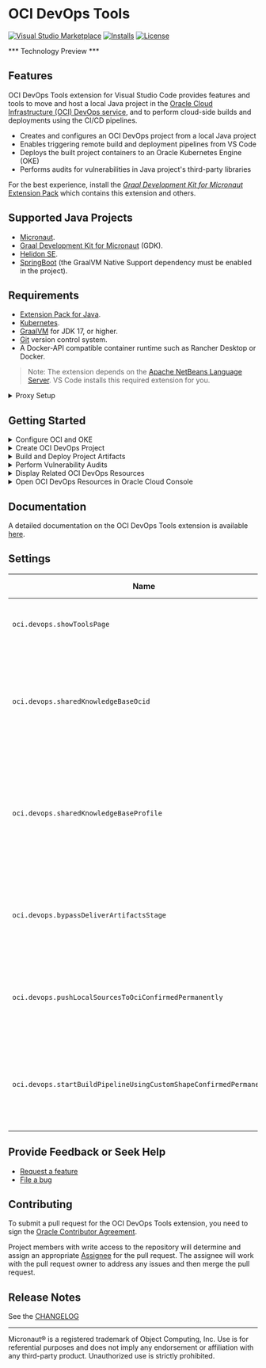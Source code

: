 # OCI DevOps Tools
[![Visual Studio Marketplace](https://img.shields.io/visual-studio-marketplace/v/oracle-labs-graalvm.oci-devops?style=for-the-badge&label=VS%20Marketplace&logo=visual-studio-code)](https://marketplace.visualstudio.com/items?itemName=oracle-labs-graalvm.oci-devops)
[![Installs](https://img.shields.io/visual-studio-marketplace/i/oracle-labs-graalvm.oci-devops?style=for-the-badge)](https://marketplace.visualstudio.com/items?itemName=oracle-labs-graalvm.oci-devops)
[![License](https://img.shields.io/github/license/oracle/gcn-vscode-extensions?style=for-the-badge&logo=upl)](https://github.com/oracle/gcn-vscode-extensions/blob/main/LICENSE.txt)

*** Technology Preview ***

## Features

OCI DevOps Tools extension for Visual Studio Code provides features and tools to move and host a local Java project in the [Oracle Cloud Infrastructure (OCI) DevOps service](https://www.oracle.com/devops/devops-service/), and to perform cloud-side builds and deployments using the CI/CD pipelines.

* Creates and configures an OCI DevOps project from a local Java project
* Enables triggering remote build and deployment pipelines from VS Code
* Deploys the built project containers to an Oracle Kubernetes Engine (OKE)
* Performs audits for vulnerabilities in Java project's third-party libraries

For the best experience, install the [_Graal Development Kit for Micronaut_ Extension Pack](https://marketplace.visualstudio.com/items?itemName=oracle-labs-graalvm.graal-cloud-native-pack) which contains this extension and others.

## Supported Java Projects
* [Micronaut](https://micronaut.io/).
* [Graal Development Kit for Micronaut](https://graal.cloud/gdk/) (GDK).
* [Helidon SE](https://helidon.io/).
* [SpringBoot](https://spring.io/projects/spring-boot) (the GraalVM Native Support dependency must be enabled in the project).

## Requirements
* [Extension Pack for Java](https://marketplace.visualstudio.com/items?itemName=vscjava.vscode-java-pack).
* [Kubernetes](https://marketplace.visualstudio.com/items?itemName=ms-kubernetes-tools.vscode-kubernetes-tools).
* [GraalVM](https://www.graalvm.org/) for JDK 17, or higher.
* [Git](https://git-scm.com/) version control system.
* A Docker-API compatible container runtime such as Rancher Desktop or Docker.
​
> Note: The extension depends on the [Apache NetBeans Language Server](https://marketplace.visualstudio.com/items?itemName=ASF.apache-netbeans-java). VS Code installs this required extension for you.

<details>
<summary>Proxy Setup</summary>

When working behind a proxy server then VS Code Proxy has to be set ON. In VS Code **Settings** set **Http: Proxy Support** to **ON**.

Many tools used to work on Java projects, such as Git, Maven, Gradle, `kubectl`, and `docker` (if used), may require proxy configuration as well.

![Set up VS Code proxy](images/proxy.png)

</details>

## Getting Started
<details>
<summary>Configure OCI and OKE</summary>

### Configure OCI
* [Create Oracle Cloud account](https://www.oracle.com/cloud/free/), free tier is supported
* [Setup an API Key](https://docs.oracle.com/iaas/Content/API/Concepts/apisigningkey.htm#two) for accessing the Oracle Cloud
* [Create .oci/config](https://docs.oracle.com/en-us/iaas/Content/API/Concepts/sdkconfig.htm) cloud access configuration file
* [Install OCI CLI](https://docs.oracle.com/en-us/iaas/Content/API/Concepts/cliconcepts.htm) needed for the OKE local access

### Configure OKE
* [Create and setup local access to an OKE cluster](https://docs.oracle.com/en-us/iaas/Content/ContEng/Tasks/contengcreatingclusterusingoke_topic-Using_the_Console_to_create_a_Quick_Cluster_with_Default_Settings.htm#create-quick-cluster), Oracle's managed Kubernetes service
  * Use the Quick create option in the Create cluster wizard

  * Configure local access to the OKE Kubernetes cluster using the `VNC-Native Public Endpoint`. This is done using the Oracle Cloud Infrastructure CLI and you may have already done this in the prerequisite steps.
  
  ![Set OKE Access](images/set_oke_access.png)

</details>

<details>
<summary>Create OCI DevOps Project</summary>

* Open a local folder containing a supported Java project
* In the Explorer activity, find the OCI DevOps view and click the Create OCI DevOps Project button
* Confirm pushing the local sources to a remote OCI code repository
* Choose the OCI profile to be used for OCI access if multiple profiles are defined
* Select target OCI Compartment for the project
* Select an existing OKE Cluster or create a new one.
* Provide a name for the DevOps Project to be created, must be unique within the Tenancy
* If requested, confirm the SSH keys for Git operations and add the Oracle Cloud Infrastructure DevOps Git server to your SSH _config_ and _known_hosts_ file.
* Wait for the DevOps Project and the related resources to be created.

![Create OCI DevOps Project](images/create_devops_prj.png)

</details>

<details>
<summary>Build and Deploy Project Artifacts</summary>

Once an OCI DevOps Project is created, the OCI DevOps view is populated by items representing remote build and deployment pipelines for each project container artifact.

To build a project container artifact, invoke the Run Build Pipeline action for the appropriate build pipeline item. The remote build pipeline is started and VS Code displays its state and build log. After a successful build, either use the Pull Container Image action to pull the resulting container artifact locally, or proceed to deploying the container to OKE.

To deploy a built container artifact, invoke the Run Deployment Pipeline action for the appropriate deployment pipeline item. The remote deployment pipeline is started and VS Code displays its state and deployment log. After a successful deployment, use the Open In Browser action to set up a port forward from OKE and open the deployed application in web browser.

![Build and Deployment Pipelines](images/oke_test_app.png)

### Use an OCI Vault for a Deployed Database Application
The [_Graal Development Kit for Micronaut_ Extension Pack](https://marketplace.visualstudio.com/items?itemName=oracle-labs-graalvm.graal-cloud-native-pack) provides an easy and secure way to run Micronaut Database applications in the Oracle Kubernetes Environment (OKE) using OCI Vault.

1. Install the [_Graal Development Kit for Micronaut_ Extension Pack](https://marketplace.visualstudio.com/items?itemName=oracle-labs-graalvm.graal-cloud-native-pack).
2. GDK or Micronaut application is already deployed to OCI DevOps service using this extension
3. Right-click on a database name in the Databases panel and choose **Add to OCI Vault**. Follow the steps.

   ![Add to OCI Vault](images/add_to_oci_vault.png)

All details, including prerequisites, can be found in the [Tools for Micronaut® framework](https://marketplace.visualstudio.com/items?itemName=oracle-labs-graalvm.micronaut-tools) extension documentation. See the section *Use OCI Vault to Store Database Connection Properties*.

This action creates new a project artifact named &lt;_project_name_&gt;__oke_configmap_, which contains the `datasources.default.*` properties stored in your OCI Vault. It also extends both predefined Deployment Pipelines to use this Kubernetes manifest in order to run a database application in OKE in a secure and seamless way.

</details>

<details>
<summary>Perform Vulnerability Audits</summary>

As soon as a new DevOps Project is created, an audit for vulnerabilities in third-party project libraries is automatically performed. The audit can also be invoked on demand using the VS Code **Command Palette**, **OCI DevOps: Audit Project Vulnerability** command, or from a Java Projects view using the Run Project Audit action.

Vulnerability audits can also be performed for the Maven and Gradle Java projects not added to an OCI DevOps Project. Use VS Code **Settings**, **Oci > Devops: Shared Knowledge Base Ocid** and **Oci > Devops: Shared Knowledge Base Profile** to configure the shared Knowledge Base for performing these audits.

![Project audit](images/project_audit.png)

</details>

<details>
<summary>Display Related OCI DevOps Resources</summary>

Initially only items for build and deployment pipelines related to project container artifacts are displayed in the OCI DevOps view. Additional resources can be manually added using the Add OCI DevOps Resource... action displayed in the view caption.

### Build Pipelines

These additional build pipelines are preconfigured for the Java project and can be manually added to the OCI DevOps view:
* **Build Fat Jar**: builds a single application JAR file
* **Build Native Executable**: builds a Linux x86 native executable of an application

Also externally created build pipelines can be added and controlled using this action.

### Deployment Pipelines

All preconfigured deployment pipelines are visible in the OCI DevOps view by default. Externally created build pipelines can be added and controlled using this action. Also, a new deployment pipeline can be created and added to the view, deploying a container to the OKE.

### Artifact Repository

An artifact repository configured for the DevOps Project can be added to display the non-container artifacts built for the project. These actions are available for an Artifact Repository:
* Display non-container artifacts, including build date and size
* Download built non-container artifacts locally

### Container Repository

Container repositories configured for a DevOps project can be added to display the container images built for the project. These actions are available for a Container Repository:
* Display container repository and the images, including a build date
* Pull container images locally

### Knowledge Base

A knowledge base configured for a DevOps project can be added to display the vulnerability audits performed for the project. These actions are available for a Knowledge Base:
* Display vulnerability reports, including an audit date and result
* Shortcut to a detailed online report

![More CI Jobs](images/more-ci-jobs.png)
</details>

<details>
<summary>Open OCI DevOps Resources in Oracle Cloud Console</summary>

Whenever a DevOps resource has a dedicated view in the Oracle Cloud Console, it can be easily displayed there using the Open in Oracle Cloud Console action available for the appropriate item in the OCI DevOps view.

</details>

## Documentation

A detailed documentation on the OCI DevOps Tools extension is available [here](http://graal.cloud/gdk/vscode-tools/oci-devops-tools/).

## Settings

| Name | Description | Default Value |
|---|---|---|
| `oci.devops.showToolsPage` | Show the OCI DevOps Tools page on extension activation. | `true` |
| `oci.devops.sharedKnowledgeBaseOcid` | An OCID of the shared knowledge base for audits of Java projects, not added to an OCI DevOps project. |  |
| `oci.devops.sharedKnowledgeBaseProfile` | An OCI profile to access the shared knowledge base for audits of Java projects, not added to an OCI DevOps project. |  |
| `oci.devops.bypassDeliverArtifactsStage` | Bypass Deliver artifacts stage in Build pipelines producing Generic artifacts. | `true` |
| `oci.devops.pushLocalSourcesToOciConfirmedPermanently` | Restore confirmations before pushing local sources to a remote OCI code repository. | `false` |
| `oci.devops.startBuildPipelineUsingCustomShapeConfirmedPermanently` | Restore confirmations before starting build pipelines using a custom build runner shape. | `false` |

## Provide Feedback or Seek Help

* [Request a feature](https://github.com/oracle/gcn-vscode-extensions/issues/new?labels=enhancement)
* [File a bug](https://github.com/oracle/gcn-vscode-extensions/issues/new?labels=bug)

## Contributing

To submit a pull request for the OCI DevOps Tools extension, you need to sign the [Oracle Contributor Agreement](http://www.oracle.com/technetwork/community/oca-486395.html).

Project members with write access to the repository will determine and assign an appropriate [Assignee](https://help.github.com/articles/assigning-issues-and-pull-requests-to-other-github-users/) for the pull request. The assignee will work with the pull request owner to address any issues and then merge the pull request.

## Release Notes

See the [CHANGELOG](CHANGELOG.md)

---
Micronaut&reg; is a registered trademark of Object Computing, Inc. Use is for referential purposes and does not imply any endorsement or affiliation with any third-party product. Unauthorized use is strictly prohibited.